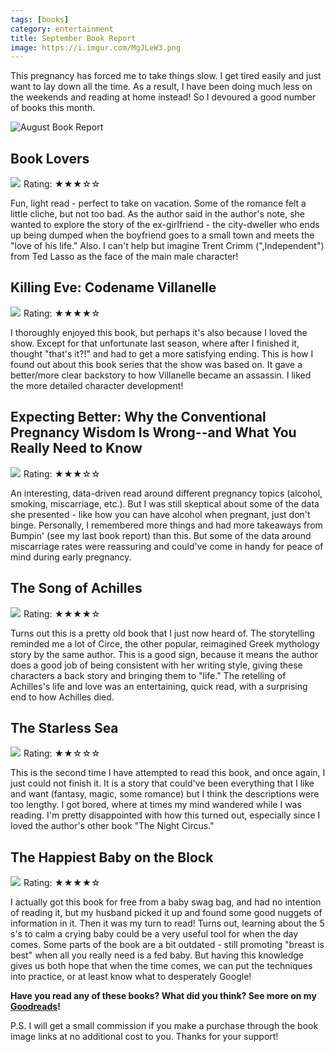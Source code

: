 ```yaml
---
tags: [books]
category: entertainment
title: September Book Report
image: https://i.imgur.com/MgJLeW3.png
---
```


This pregnancy has forced me to take things slow. I get tired easily and just want to lay down all the time. As a result, I have been doing much less on the weekends and reading at home instead! So I devoured a good number of books this month.

![August Book Report](https://i.imgur.com/MgJLeW3.png)

## Book Lovers
<a href="https://www.amazon.com/Book-Lovers-Emily-Henry-ebook/dp/B09BTQ9HW6?adid=082VK13VJJCZTQYGWWCZ&campaign=211041&keywords=Book+Lovers&qid=1664559310&qu=eyJxc2MiOiIzLjI2IiwicXNhIjoiMi4yNCIsInFzcCI6IjIuMDgifQ%3D%3D&s=books&sr=1-1&linkCode=li3&tag=jessicaliang-20&linkId=fbae4cec8723673d676335afb8e3422a&language=en_US&ref_=as_li_ss_il" target="_blank"><img border="0" src="//ws-na.amazon-adsystem.com/widgets/q?_encoding=UTF8&ASIN=B09BTQ9HW6&Format=_SL250_&ID=AsinImage&MarketPlace=US&ServiceVersion=20070822&WS=1&tag=jessicaliang-20&language=en_US" ></a><img src="https://ir-na.amazon-adsystem.com/e/ir?t=jessicaliang-20&language=en_US&l=li3&o=1&a=B09BTQ9HW6" width="1" height="1" border="0" alt="" style="border:none !important; margin:0px !important;" />
Rating: ★★★☆☆

Fun, light read - perfect to take on vacation. Some of the romance felt a little cliche, but not too bad. As the author said in the author's note, she wanted to explore the story of the ex-girlfriend - the city-dweller who ends up being dumped when the boyfriend goes to a small town and meets the "love of his life." Also. I can't help but imagine Trent Crimm (",Independent") from Ted Lasso as the face of the main male character!

## Killing Eve: Codename Villanelle
<a href="https://www.amazon.com/gp/product/B0776ST8C9?caller=Goodreads&linkCode=li3&tag=jessicaliang-20&linkId=199af0f824ed65abb6411262292a4783&language=en_US&ref_=as_li_ss_il" target="_blank"><img border="0" src="//ws-na.amazon-adsystem.com/widgets/q?_encoding=UTF8&ASIN=B0776ST8C9&Format=_SL250_&ID=AsinImage&MarketPlace=US&ServiceVersion=20070822&WS=1&tag=jessicaliang-20&language=en_US" ></a><img src="https://ir-na.amazon-adsystem.com/e/ir?t=jessicaliang-20&language=en_US&l=li3&o=1&a=B0776ST8C9" width="1" height="1" border="0" alt="" style="border:none !important; margin:0px !important;" />
Rating: ★★★★☆

I thoroughly enjoyed this book, but perhaps it's also because I loved the show. Except for that unfortunate last season, where after I finished it, thought "that's it?!" and had to get a more satisfying ending. This is how I found out about this book series that the show was based on. It gave a better/more clear backstory to how Villanelle became an assassin. I liked the more detailed character development!

## Expecting Better: Why the Conventional Pregnancy Wisdom Is Wrong--and What You Really Need to Know
<a href="https://www.amazon.com/gp/product/B00AEBEQUK?caller=Goodreads&linkCode=li3&tag=jessicaliang-20&linkId=0f335a7b86e99f034365362baade0bda&language=en_US&ref_=as_li_ss_il" target="_blank"><img border="0" src="//ws-na.amazon-adsystem.com/widgets/q?_encoding=UTF8&ASIN=B00AEBEQUK&Format=_SL250_&ID=AsinImage&MarketPlace=US&ServiceVersion=20070822&WS=1&tag=jessicaliang-20&language=en_US" ></a><img src="https://ir-na.amazon-adsystem.com/e/ir?t=jessicaliang-20&language=en_US&l=li3&o=1&a=B00AEBEQUK" width="1" height="1" border="0" alt="" style="border:none !important; margin:0px !important;" />
Rating: ★★★☆☆

An interesting, data-driven read around different pregnancy topics (alcohol, smoking, miscarriage, etc.). But I was still skeptical about some of the data she presented - like how you can have alcohol when pregnant, just don't binge. Personally, I remembered more things and had more takeaways from Bumpin' (see my last book report) than this. But some of the data around miscarriage rates were reassuring and could've come in handy for peace of mind during early pregnancy.

## The Song of Achilles
<a href="https://www.amazon.com/Song-Achilles-Enhanced-Novel-ebook/dp/B00723IP9Q?adid=082VK13VJJCZTQYGWWCZ&campaign=211041&keywords=The+Song+of+Achilles&qid=1664731966&qu=eyJxc2MiOiIyLjI4IiwicXNhIjoiMS41NCIsInFzcCI6IjEuNDcifQ%3D%3D&s=books&sr=1-1&linkCode=li3&tag=jessicaliang-20&linkId=5f7391cb2976b301c06ea0689126a608&language=en_US&ref_=as_li_ss_il" target="_blank"><img border="0" src="//ws-na.amazon-adsystem.com/widgets/q?_encoding=UTF8&ASIN=B00723IP9Q&Format=_SL250_&ID=AsinImage&MarketPlace=US&ServiceVersion=20070822&WS=1&tag=jessicaliang-20&language=en_US" ></a><img src="https://ir-na.amazon-adsystem.com/e/ir?t=jessicaliang-20&language=en_US&l=li3&o=1&a=B00723IP9Q" width="1" height="1" border="0" alt="" style="border:none !important; margin:0px !important;" />
Rating: ★★★★☆

Turns out this is a pretty old book that I just now heard of. The storytelling reminded me a lot of Circe, the other popular, reimagined Greek mythology story by the same author. This is a good sign, because it means the author does a good job of being consistent with her writing style, giving these characters a back story and bringing them to "life." The retelling of Achilles's life and love was an entertaining, quick read, with a surprising end to how Achilles died.

## The Starless Sea
<a href="https://www.amazon.com/gp/product/B07MQPHKSL?caller=Goodreads&linkCode=li3&tag=jessicaliang-20&linkId=274bdad38a3e0a0370ca759d3c7d8dc1&language=en_US&ref_=as_li_ss_il" target="_blank"><img border="0" src="//ws-na.amazon-adsystem.com/widgets/q?_encoding=UTF8&ASIN=B07MQPHKSL&Format=_SL250_&ID=AsinImage&MarketPlace=US&ServiceVersion=20070822&WS=1&tag=jessicaliang-20&language=en_US" ></a><img src="https://ir-na.amazon-adsystem.com/e/ir?t=jessicaliang-20&language=en_US&l=li3&o=1&a=B07MQPHKSL" width="1" height="1" border="0" alt="" style="border:none !important; margin:0px !important;" />
Rating: ★★☆☆☆

This is the second time I have attempted to read this book, and once again, I just could not finish it. It is a story that could've been everything that I like and want (fantasy, magic, some romance) but I think the descriptions were too lengthy. I got bored, where at times my mind wandered while I was reading. I'm pretty disappointed with how this turned out, especially since I loved the author's other book "The Night Circus."

## The Happiest Baby on the Block
<a href="https://www.amazon.com/gp/product/0553588729?ie=UTF8&SubscriptionId=1MGPYB6YW3HWK55XCGG2&linkCode=li3&tag=jessicaliang-20&linkId=320e5cf990cc05a696cd2f1da4d94484&language=en_US&ref_=as_li_ss_il" target="_blank"><img border="0" src="//ws-na.amazon-adsystem.com/widgets/q?_encoding=UTF8&ASIN=0553588729&Format=_SL250_&ID=AsinImage&MarketPlace=US&ServiceVersion=20070822&WS=1&tag=jessicaliang-20&language=en_US" ></a><img src="https://ir-na.amazon-adsystem.com/e/ir?t=jessicaliang-20&language=en_US&l=li3&o=1&a=0553588729" width="1" height="1" border="0" alt="" style="border:none !important; margin:0px !important;" />
Rating: ★★★★☆

I actually got this book for free from a baby swag bag, and had no intention of reading it, but my husband picked it up and found some good nuggets of information in it. Then it was my turn to read! Turns out, learning about the 5 s's to calm a crying baby could be a very useful tool for when the day comes. Some parts of the book are a bit outdated - still promoting "breast is best" when all you really need is a fed baby. But having this knowledge gives us both hope that when the time comes, we can put the techniques into practice, or at least know what to desperately Google!

**Have you read any of these books? What did you think? See more on my [Goodreads](https://www.goodreads.com/user/show/7454797-jessica)!**

P.S. I will get a small commission if you make a purchase through the book image links at no additional cost to you. Thanks for your support!